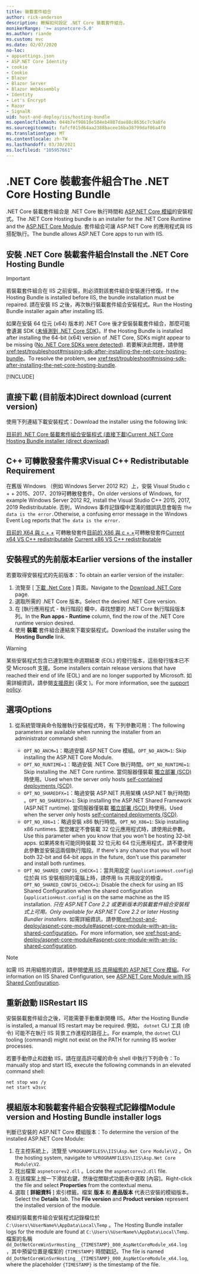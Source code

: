```yaml
---
title: 裝載套件組合
author: rick-anderson
description: 瞭解如何設定 .NET Core 裝載套件組合。
monikerRange: '>= aspnetcore-5.0'
ms.author: riande
ms.custom: mvc
ms.date: 02/07/2020
no-loc:
- appsettings.json
- ASP.NET Core Identity
- cookie
- Cookie
- Blazor
- Blazor Server
- Blazor WebAssembly
- Identity
- Let's Encrypt
- Razor
- SignalR
uid: host-and-deploy/iis/hosting-bundle
ms.openlocfilehash: 044b7ef98610e504eb4887dae88c8636c7c9a8fe
ms.sourcegitcommit: fafcf015d64aa2388bacee16ba38799daf06a4f0
ms.translationtype: MT
ms.contentlocale: zh-TW
ms.lasthandoff: 03/30/2021
ms.locfileid: "105957661"
---
```

# <a name="the-net-core-hosting-bundle"></a><span data-ttu-id="5e05c-103">.NET Core 裝載套件組合</span><span class="sxs-lookup"><span data-stu-id="5e05c-103">The .NET Core Hosting Bundle</span></span>

<span data-ttu-id="5e05c-104">.NET Core 裝載套件組合是 .NET Core 執行時間和 [ASP.NET Core 模組](xref:host-and-deploy/aspnet-core-module)的安裝程式。</span><span class="sxs-lookup"><span data-stu-id="5e05c-104">The .NET Core Hosting bundle is an installer for the .NET Core Runtime and the [ASP.NET Core Module](xref:host-and-deploy/aspnet-core-module).</span></span> <span data-ttu-id="5e05c-105">套件組合可讓 ASP.NET Core 的應用程式與 IIS 搭配執行。</span><span class="sxs-lookup"><span data-stu-id="5e05c-105">The bundle allows ASP.NET Core apps to run with IIS.</span></span>

## <a name="install-the-net-core-hosting-bundle"></a><span data-ttu-id="5e05c-106">安裝 .NET Core 裝載套件組合</span><span class="sxs-lookup"><span data-stu-id="5e05c-106">Install the .NET Core Hosting Bundle</span></span>

> [!IMPORTANT]
> <span data-ttu-id="5e05c-107">若裝載套件組合在 IIS 之前安裝，則必須對該套件組合安裝進行修復。</span><span class="sxs-lookup"><span data-stu-id="5e05c-107">If the Hosting Bundle is installed before IIS, the bundle installation must be repaired.</span></span> <span data-ttu-id="5e05c-108">請在安裝 IIS 之後，再次執行裝載套件組合安裝程式。</span><span class="sxs-lookup"><span data-stu-id="5e05c-108">Run the Hosting Bundle installer again after installing IIS.</span></span>
>
> <span data-ttu-id="5e05c-109">如果在安裝 64 位元 (x64) 版本的 .NET Core 後才安裝裝載套件組合，那麼可能會遺漏 SDK ([未偵測到 .NET Core SDK](xref:test/troubleshoot#no-net-core-sdks-were-detected))。</span><span class="sxs-lookup"><span data-stu-id="5e05c-109">If the Hosting Bundle is installed after installing the 64-bit (x64) version of .NET Core, SDKs might appear to be missing ([No .NET Core SDKs were detected](xref:test/troubleshoot#no-net-core-sdks-were-detected)).</span></span> <span data-ttu-id="5e05c-110">若要解決此問題，請參閱 <xref:test/troubleshoot#missing-sdk-after-installing-the-net-core-hosting-bundle>。</span><span class="sxs-lookup"><span data-stu-id="5e05c-110">To resolve the problem, see <xref:test/troubleshoot#missing-sdk-after-installing-the-net-core-hosting-bundle>.</span></span>

[!INCLUDE[](~/includes/announcements.md)]

## <a name="direct-download-current-version"></a><span data-ttu-id="5e05c-111">直接下載 (目前版本)</span><span class="sxs-lookup"><span data-stu-id="5e05c-111">Direct download (current version)</span></span>

<span data-ttu-id="5e05c-112">使用下列連結下載安裝程式：</span><span class="sxs-lookup"><span data-stu-id="5e05c-112">Download the installer using the following link:</span></span>

[<span data-ttu-id="5e05c-113">目前的 .NET Core 裝載套件組合安裝程式 (直接下載)</span><span class="sxs-lookup"><span data-stu-id="5e05c-113">Current .NET Core Hosting Bundle installer (direct download)</span></span>](https://dotnet.microsoft.com/permalink/dotnetcore-current-windows-runtime-bundle-installer)

## <a name="visual-c-redistributable-requirement"></a><span data-ttu-id="5e05c-114">C++ 可轉散發套件需求</span><span class="sxs-lookup"><span data-stu-id="5e05c-114">Visual C++ Redistributable Requirement</span></span>

<span data-ttu-id="5e05c-115">在舊版 Windows （例如 Windows Server 2012 R2）上，安裝 Visual Studio c + + 2015、2017、2019可轉散發套件。</span><span class="sxs-lookup"><span data-stu-id="5e05c-115">On older versions of Windows, for example Windows Server 2012 R2, install the Visual Studio C++ 2015, 2017, 2019 Redistributable.</span></span> <span data-ttu-id="5e05c-116">否則，Windows 事件記錄檔中混淆的錯誤訊息會報告 `The data is the error.`</span><span class="sxs-lookup"><span data-stu-id="5e05c-116">Otherwise, a confusing error message in the Windows Event Log reports that `The data is the error.`</span></span>

<span data-ttu-id="5e05c-117">[目前的 X64 與 c + +](https://aka.ms/vs/16/release/vc_redist.x64.exe) 
 可轉散發套件[目前的 X86 與 c + +](https://aka.ms/vs/16/release/vc_redist.x86.exe)可轉散發套件</span><span class="sxs-lookup"><span data-stu-id="5e05c-117">[Current x64 VS C++ redistributable](https://aka.ms/vs/16/release/vc_redist.x64.exe)
[Current x86 VS C++ redistributable](https://aka.ms/vs/16/release/vc_redist.x86.exe)</span></span>

## <a name="earlier-versions-of-the-installer"></a><span data-ttu-id="5e05c-118">安裝程式的先前版本</span><span class="sxs-lookup"><span data-stu-id="5e05c-118">Earlier versions of the installer</span></span>

<span data-ttu-id="5e05c-119">若要取得安裝程式的先前版本：</span><span class="sxs-lookup"><span data-stu-id="5e05c-119">To obtain an earlier version of the installer:</span></span>

1. <span data-ttu-id="5e05c-120">流覽至 [ [下載 .Net Core](https://dotnet.microsoft.com/download/dotnet-core) ] 頁面。</span><span class="sxs-lookup"><span data-stu-id="5e05c-120">Navigate to the [Download .NET Core](https://dotnet.microsoft.com/download/dotnet-core) page.</span></span>
1. <span data-ttu-id="5e05c-121">選取所需的 .NET Core 版本。</span><span class="sxs-lookup"><span data-stu-id="5e05c-121">Select the desired .NET Core version.</span></span>
1. <span data-ttu-id="5e05c-122">在 [執行應用程式 - 執行階段] 欄中，尋找想要的 .NET Core 執行階段版本列。</span><span class="sxs-lookup"><span data-stu-id="5e05c-122">In the **Run apps - Runtime** column, find the row of the .NET Core runtime version desired.</span></span>
1. <span data-ttu-id="5e05c-123">使用 **裝載** 套件組合連結來下載安裝程式。</span><span class="sxs-lookup"><span data-stu-id="5e05c-123">Download the installer using the **Hosting Bundle** link.</span></span>

> [!WARNING]
> <span data-ttu-id="5e05c-124">某些安裝程式包含已達到期生命週期結束 (EOL) 的發行版本，這些發行版本已不受 Microsoft 支援。</span><span class="sxs-lookup"><span data-stu-id="5e05c-124">Some installers contain release versions that have reached their end of life (EOL) and are no longer supported by Microsoft.</span></span> <span data-ttu-id="5e05c-125">如需詳細資訊，請參閱[支援原則](https://dotnet.microsoft.com/platform/support/policy/dotnet-core) \(英文 \)。</span><span class="sxs-lookup"><span data-stu-id="5e05c-125">For more information, see the [support policy](https://dotnet.microsoft.com/platform/support/policy/dotnet-core).</span></span>

## <a name="options"></a><span data-ttu-id="5e05c-126">選項</span><span class="sxs-lookup"><span data-stu-id="5e05c-126">Options</span></span>

1. <span data-ttu-id="5e05c-127">從系統管理員命令殼層執行安裝程式時，有 下列參數可用：</span><span class="sxs-lookup"><span data-stu-id="5e05c-127">The following parameters are available when running the installer from an administrator command shell:</span></span>

   * <span data-ttu-id="5e05c-128">`OPT_NO_ANCM=1`：略過安裝 ASP.NET Core 模組。</span><span class="sxs-lookup"><span data-stu-id="5e05c-128">`OPT_NO_ANCM=1`: Skip installing the ASP.NET Core Module.</span></span>
   * <span data-ttu-id="5e05c-129">`OPT_NO_RUNTIME=1`：略過安裝 .NET Core 執行時間。</span><span class="sxs-lookup"><span data-stu-id="5e05c-129">`OPT_NO_RUNTIME=1`: Skip installing the .NET Core runtime.</span></span> <span data-ttu-id="5e05c-130">當伺服器僅裝載 [獨立部署 (SCD) ](/dotnet/core/deploying/#self-contained-deployments-scd)時使用。</span><span class="sxs-lookup"><span data-stu-id="5e05c-130">Used when the server only hosts [self-contained deployments (SCD)](/dotnet/core/deploying/#self-contained-deployments-scd).</span></span>
   * <span data-ttu-id="5e05c-131">`OPT_NO_SHAREDFX=1`：略過安裝 ASP.NET 共用架構 (ASP.NET 執行時間) 。</span><span class="sxs-lookup"><span data-stu-id="5e05c-131">`OPT_NO_SHAREDFX=1`: Skip installing the ASP.NET Shared Framework (ASP.NET runtime).</span></span> <span data-ttu-id="5e05c-132">當伺服器僅裝載 [獨立部署 (SCD) ](/dotnet/core/deploying/#self-contained-deployments-scd)時使用。</span><span class="sxs-lookup"><span data-stu-id="5e05c-132">Used when the server only hosts [self-contained deployments (SCD)](/dotnet/core/deploying/#self-contained-deployments-scd).</span></span>
   * <span data-ttu-id="5e05c-133">`OPT_NO_X86=1`：略過安裝 x86 執行時間。</span><span class="sxs-lookup"><span data-stu-id="5e05c-133">`OPT_NO_X86=1`: Skip installing x86 runtimes.</span></span> <span data-ttu-id="5e05c-134">當您確定不會裝載 32 位元應用程式時，請使用此參數。</span><span class="sxs-lookup"><span data-stu-id="5e05c-134">Use this parameter when you know that you won't be hosting 32-bit apps.</span></span> <span data-ttu-id="5e05c-135">如果將來有可能同時裝載 32 位元和 64 位元應用程式，請不要使用此參數並安裝這兩個執行階段。</span><span class="sxs-lookup"><span data-stu-id="5e05c-135">If there's any chance that you will host both 32-bit and 64-bit apps in the future, don't use this parameter and install both runtimes.</span></span>
   * <span data-ttu-id="5e05c-136">`OPT_NO_SHARED_CONFIG_CHECK=1`：當共用設定 (`applicationHost.config`) 位於與 IIS 安裝相同的電腦上時，請停用 Iis 共用設定的檢查。</span><span class="sxs-lookup"><span data-stu-id="5e05c-136">`OPT_NO_SHARED_CONFIG_CHECK=1`: Disable the check for using an IIS Shared Configuration when the shared configuration (`applicationHost.config`) is on the same machine as the IIS installation.</span></span> <span data-ttu-id="5e05c-137">*只在 ASP.NET Core 2.2 或更新版本的裝載套件組合安裝程式上可用。*</span><span class="sxs-lookup"><span data-stu-id="5e05c-137">*Only available for ASP.NET Core 2.2 or later Hosting Bundler installers.*</span></span> <span data-ttu-id="5e05c-138">如需詳細資訊，請參閱<xref:host-and-deploy/aspnet-core-module#aspnet-core-module-with-an-iis-shared-configuration>。</span><span class="sxs-lookup"><span data-stu-id="5e05c-138">For more information, see <xref:host-and-deploy/aspnet-core-module#aspnet-core-module-with-an-iis-shared-configuration>.</span></span>

> [!NOTE]
> <span data-ttu-id="5e05c-139">如需 IIS 共用組態的資訊，請參閱[使用 IIS 共用組態的 ASP.NET Core 模組](xref:host-and-deploy/aspnet-core-module#aspnet-core-module-with-an-iis-shared-configuration)。</span><span class="sxs-lookup"><span data-stu-id="5e05c-139">For information on IIS Shared Configuration, see [ASP.NET Core Module with IIS Shared Configuration](xref:host-and-deploy/aspnet-core-module#aspnet-core-module-with-an-iis-shared-configuration).</span></span>

## <a name="restart-iis"></a><span data-ttu-id="5e05c-140">重新啟動 IIS</span><span class="sxs-lookup"><span data-stu-id="5e05c-140">Restart IIS</span></span>

<span data-ttu-id="5e05c-141">安裝裝載套件組合之後，可能需要手動重新開機 IIS。</span><span class="sxs-lookup"><span data-stu-id="5e05c-141">After the Hosting Bundle is installed, a manual IIS restart may be required.</span></span> <span data-ttu-id="5e05c-142">例如， `dotnet` CLI 工具 (命令) 可能不在執行 IIS 背景工作進程的路徑上。</span><span class="sxs-lookup"><span data-stu-id="5e05c-142">For example, the `dotnet` CLI tooling (command) might not exist on the PATH for running IIS worker processes.</span></span>

<span data-ttu-id="5e05c-143">若要手動停止和啟動 IIS，請在提高許可權的命令 shell 中執行下列命令：</span><span class="sxs-lookup"><span data-stu-id="5e05c-143">To manually stop and start IIS, execute the following commands in an elevated command shell:</span></span>

```console
net stop was /y
net start w3svc
```

## <a name="module-version-and-hosting-bundle-installer-logs"></a><span data-ttu-id="5e05c-144">模組版本和裝載套件組合安裝程式記錄檔</span><span class="sxs-lookup"><span data-stu-id="5e05c-144">Module version and Hosting Bundle installer logs</span></span>

<span data-ttu-id="5e05c-145">判斷已安裝的 ASP.NET Core 模組版本：</span><span class="sxs-lookup"><span data-stu-id="5e05c-145">To determine the version of the installed ASP.NET Core Module:</span></span>

1. <span data-ttu-id="5e05c-146">在主控系統上，流覽至 `%PROGRAMFILES%\IIS\Asp.Net Core Module\V2` 。</span><span class="sxs-lookup"><span data-stu-id="5e05c-146">On the hosting system, navigate to `%PROGRAMFILES%\IIS\Asp.Net Core Module\V2`.</span></span>
1. <span data-ttu-id="5e05c-147">找出檔案 `aspnetcorev2.dll` 。</span><span class="sxs-lookup"><span data-stu-id="5e05c-147">Locate the `aspnetcorev2.dll` file.</span></span>
1. <span data-ttu-id="5e05c-148">在該檔案上按一下滑鼠右鍵，然後從關聯式功能表中選取 [內容]。</span><span class="sxs-lookup"><span data-stu-id="5e05c-148">Right-click the file and select **Properties** from the contextual menu.</span></span>
1. <span data-ttu-id="5e05c-149">選取 [ **詳細資料** ] 索引標籤。檔案 **版本** 和 **產品版本** 代表已安裝的模組版本。</span><span class="sxs-lookup"><span data-stu-id="5e05c-149">Select the **Details** tab. The **File version** and **Product version** represent the installed version of the module.</span></span>

<span data-ttu-id="5e05c-150">模組的裝載套件組合安裝程式記錄檔位於 `C:\Users\%UserName%\AppData\Local\Temp` 。</span><span class="sxs-lookup"><span data-stu-id="5e05c-150">The Hosting Bundle installer logs for the module are found at `C:\Users\%UserName%\AppData\Local\Temp`.</span></span> <span data-ttu-id="5e05c-151">檔案的名稱 `dd_DotNetCoreWinSvrHosting__{TIMESTAMP}_000_AspNetCoreModule_x64.log` ，其中預留位置是檔案的 `{TIMESTAMP}` 時間戳記。</span><span class="sxs-lookup"><span data-stu-id="5e05c-151">The file is named `dd_DotNetCoreWinSvrHosting__{TIMESTAMP}_000_AspNetCoreModule_x64.log`, where the placeholder `{TIMESTAMP}` is the timestamp of the file.</span></span>
